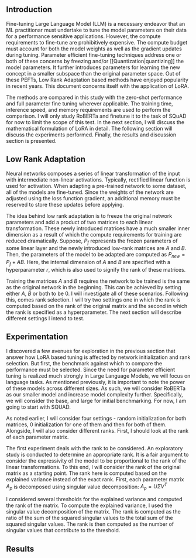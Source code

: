 ## Introduction
Fine-tuning Large Language Model (LLM) is a necessary endeavor that an ML practitionar must undertake to tune the model 
parameters on their data for a performance sensitive applications. However, the compute requirements to fine-tune are 
prohibitively expensive. The compute budget must account for both the model weights as well as the gradient updates 
during tuning. Parameter efficient fine-tuning techniques address one or both of these concerns by freezing and/or 
[[Quantization|quantizing]] the model parameters. It further introduces parameters for learning the new concept in a 
smaller subspace than the original parameter space. Out of these PEFTs, Low Rank Adaptation based methods have enjoyed 
popularity in recent years. This document concerns itself with the application of LoRA.

The methods are compared in this study with the zero-shot performance and full parameter fine tuning wherever 
applicable. The training time, inference speed, and memory requirements are used to perform the comparison. I will only 
study RoBERTa and finetune it to the task of SQuAD for now to limit the scope of this test. In the next section, I will 
discuss the mathematical formulation of LoRA in detail. The following section will discuss the experiments performed. 
Finally, the results and discussion section is presented. 

## Low Rank Adaptation
Neural networks composes a series of linear transformation of the input with intermediate non-linear activations. 
Typically, rectified linear function is used for activation. When adapting a pre-trained network to some dataset, all 
of the models are fine-tuned. Since the weights of the network are adjusted using the loss function gradient, an 
additional memory must be reserved to store these updates before applying. 

The idea behind low rank adaptation is to freeze the original network parameters and add a product of two matrices to 
each linear transformation. These newly introduced matrices have a much smaller inner dimension as a result of which 
the compute requirements for training are reduced dramatically. Suppose, $P_f$ represents the frozen parameters of some 
linear layer and the newly introduced low-rank matrices are $A$ and $B$. Then, the parameters of the model to be adapted 
are computed as $P_{new} = P_f + AB$. Here, the internal dimension of $A$ and $B$ are specified with a hyperparameter 
$r$, which is also used to signify the rank of these matrices. 

Training the matrices $A$ and $B$ requires the network to be trained is the same as the original network in the 
beginning. This can be achieved by setting either $A$, $B$ or both to be 0. I will investigate all of these scenarios. 
Following this, comes rank selection. I will try two settings one in which the rank is computed based on the rank of the 
original matrix and the second in which the rank is specified as a hyperparameter. The next section will describe 
different settings I intend to test. 

## Experimentation
I discovered a few avenues for exploration in the previous section that answer how LoRA based tuning is affected by 
network initialization and rank selection. But first, the benchmark against which to compare the performance must be 
selected. Since the need for parameter efficient tuning is realized much strongly in Large Language Models, we will 
focus on language tasks. As mentioned previously, it is important to note the power of these models across different 
sizes. As such, we will consider RoBERTa as our smaller model and increase model complexity further. Specifically, we 
will consider the base, and large for initial benchmarking. For now, I am going to start with SQUAD.

As noted earlier, I will consider four settings - random initialization for both matrices, 0 initialization for one of 
them and then for both of them. Alongside, I will also consider different ranks. First, I should look at the rank of 
each parameter matrix. 

The first experiment deals with the rank to be considered. An exploratory study is conducted to determine an appropriate
rank. It is a fair argument to consider the expressivity of the model to be proportional to the rank of the linear 
transformations. To this end, I will consider the rank of the original matrix as a starting point. The rank here is 
computed based on the explained variance instead of the exact rank. First, each parameter matrix $A_p$ is decomposed 
using singular value decomposition:
$A_p = U \Sigma V^T$

I considered several thresholds for the explained
variance and computed the rank of the matrix. To compute the explained variance, I used the singular value decomposition
of the matrix. The rank is computed as the ratio of the sum of the squared singular values to the total sum of the
squared singular values. The rank is then computed as the number of singular values that contribute to the threshold. 

## Results